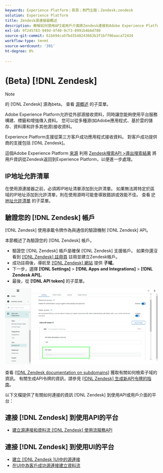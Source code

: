 ```yaml
---
keywords: Experience Platform；首頁；熱門主題；Zendesk;zendesk
solution: Experience Platform
title: Zendesk源連接器概述
description: 瞭解如何使用API或用戶介面將Zendesk連接到Adobe Experience Platform。
exl-id: 9f245783-949d-4f40-9cf3-8991b4b6d780
source-git-commit: 61b694ca5fbd3548243663b3f1bff06aaca72434
workflow-type: tm+mt
source-wordcount: '391'
ht-degree: 0%

---
```


# (Beta) [!DNL Zendesk]

>[!NOTE]
>
>的 [!DNL Zendesk] 源為beta。 查看 [源概述](../../home.md#terms-and-conditions) 的子菜單。

Adobe Experience Platform允許從外部源接收資料，同時讓您能夠使用平台服務構建、標籤和增強傳入資料。 您可以從多種源(如Adobe應用程式、基於雲的儲存、資料庫和許多其他源)接收資料。

Experience Platform支援從第三方客戶成功應用程式接收資料。 對客戶成功提供商的支援包括 [!DNL Zendesk]。

這個Adobe Experience Platform [來源](https://experienceleague.adobe.com/docs/experience-platform/sources/home.html?lang=en) 利用 [Zendesk搜索API >導出搜索結果](https://developer.zendesk.com/api-reference/ticketing/ticket-management/search/#export-search-results) 將用戶資訊從Zendesk返回到Experience Platform，以便進一步處理。

## IP地址允許清單

在使用源連接器之前，必須將IP地址清單添加到允許清單。 如果無法將特定於區域的IP地址添加到允許清單，則在使用源時可能會導致錯誤或效能不佳。 查看 [IP地址允許清單](../../ip-address-allow-list.md) 的子菜單。

## 驗證您的 [!DNL Zendesk] 帳戶

[!DNL Zendesk] 使用承載令牌作為與通信的驗證機制 [!DNL Zendesk] API。

本節概述了為驗證您的 [!DNL Zendesk] 帳戶。

* 驗證您 [!DNL Zendesk] 帳戶是確保 [!DNL Zendesk] 支援帳戶。 如果你還沒看到 [[!DNL Zendesk] 註冊頁](https://www.zendesk.com/register/) 註冊並建立Zendesk帳戶。
* 成功註冊後，導航至 [[!DNL Zendesk] 網站](https://www.zendesk.com/login/) 提供 **子域**。
* 下一步，選擇 **[!DNL Settings]** > **[!DNL Apps and Integrations]** > **[!DNL Zendesk API]**。
* 最後，從 **[!DNL API token]** 的子菜單。

![Zendesk API令牌](../../images/tutorials/create/zendesk/zendesk-api-tokens.png)

查看 [[!DNL Zendesk documentation on subdomains]](https://support.zendesk.com/hc/en-us/articles/4409381383578-Where-can-I-find-my-Zendesk-subdomain-) 獲取有關如何檢索子域的資訊。 有關生成API令牌的資訊，請參見 [[!DNL Zendesk] 生成新API令牌的指南](https://support.zendesk.com/hc/en-us/articles/4408889192858-Generating-a-new-API-token)。

以下文檔提供了有關如何連接的資訊 [!DNL Zendesk] 到使用API或用戶介面的平台：

## 連接 [!DNL Zendesk] 到使用API的平台

* [建立源連接和資料流 [!DNL Zendesk] 使用流服務API](../../tutorials/api/create/customer-success/zendesk.md)

## 連接 [!DNL Zendesk] 到使用UI的平台

* [建立 [!DNL Zendesk ]UI中的源連接](../../tutorials/ui/create/customer-success/zendesk.md)
* [在UI中為客戶成功源連接建立資料流](../../tutorials/ui/dataflow/customer-success.md)
